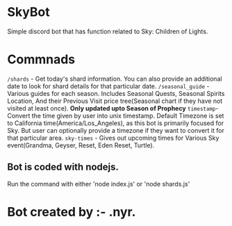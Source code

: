 # SkyBot
Simple discord bot that has function related to Sky: Children of Lights.
# Commnads
`/shards` - Get today's shard information. You can also provide an additional date to look for shard details for that particular date.
`/seasonal_guide` - Various guides for each season. Includes Seasonal Quests, Seasonal Spirits Location, And their Previous Visit price tree(Seasonal chart if they have not visited at least once). **Only updated upto Season of Prophecy**
`timestamp`- Convert the time given by user into unix timestamp. Default Timezone is set to California time(America/Los_Angeles), as this bot is primarily focused for Sky. But user can optionally provide a timezone if they want to convert it for that particular area.
`sky-times` - Gives out upcoming times for Various Sky event(Grandma, Geyser, Reset, Eden Reset, Turtle).

## Bot is coded with nodejs.
Run the command with either 'node index.js' or 'node shards.js'
# Bot created by :- .nyr.
